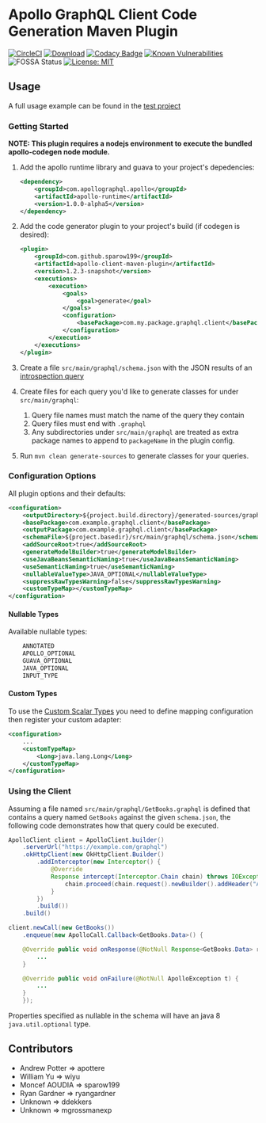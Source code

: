 # Apollo GraphQL Client Code Generation Maven Plugin

[![CircleCI](https://circleci.com/gh/Sparow199/apollo-client-maven-plugin.svg?style=svg)](https://circleci.com/gh/Sparow199/apollo-client-maven-plugin)
[![Download](https://api.bintray.com/packages/sparow199/maven/apollo-client-maven-plugin/images/download.svg)](https://bintray.com/sparow199/maven/apollo-client-maven-plugin/_latestVersion)
[![Codacy Badge](https://api.codacy.com/project/badge/Grade/71b115f870bb44478dac5d05abc9f378)](https://app.codacy.com/app/Sparow199/apollo-client-maven-plugin?utm_source=github.com&utm_medium=referral&utm_content=Sparow199/apollo-client-maven-plugin&utm_campaign=Badge_Grade_Dashboard)
[![Known Vulnerabilities](https://snyk.io/test/github/sparow199/apollo-client-maven-plugin/badge.svg)](https://snyk.io/test/github/Sparow199/apollo-client-maven-plugin)
![FOSSA Status](https://app.fossa.io/api/projects/git%2Bgithub.com%2FSparow199%2Fapollo-client-maven-plugin.svg?type=shield)
[![License: MIT](https://img.shields.io/badge/License-MIT-yellow.svg)](https://opensource.org/licenses/MIT)

## Usage

A full usage example can be found in the [test project](https://github.com/sparow199/apollo-client-maven-plugin/tree/master/apollo-client-maven-plugin-tests)

### Getting Started

**NOTE: This plugin requires a nodejs environment to execute the bundled apollo-codegen node module.**

1.  Add the apollo runtime library and guava to your project's depedencies:

    ```xml
    <dependency>
        <groupId>com.apollographql.apollo</groupId>
        <artifactId>apollo-runtime</artifactId>
        <version>1.0.0-alpha5</version>
    </dependency>
    ```

2.  Add the code generator plugin to your project's build (if codegen is desired):

    ```xml
    <plugin>
        <groupId>com.github.sparow199</groupId>
        <artifactId>apollo-client-maven-plugin</artifactId>
        <version>1.2.3-snapshot</version>
        <executions>
            <execution>
                <goals>
                    <goal>generate</goal>
                </goals>
                <configuration>
                    <basePackage>com.my.package.graphql.client</basePackage>
                </configuration>
            </execution>
        </executions>
    </plugin>
    ```

3.  Create a file `src/main/graphql/schema.json` with the JSON results of an [introspection query](https://gist.github.com/Sparow199/a59527016e16a2d56309d62e01ff2348)
4.  Create files for each query you'd like to generate classes for under `src/main/graphql`:
    1.  Query file names must match the name of the query they contain
    2.  Query files must end with `.graphql`
    3.  Any subdirectories under `src/main/graphql` are treated as extra package names to append to `packageName` in the plugin config.
5.  Run `mvn clean generate-sources` to generate classes for your queries.

### Configuration Options

All plugin options and their defaults:

```xml
<configuration>
    <outputDirectory>${project.build.directory}/generated-sources/graphql-client</outputDirectory>
    <basePackage>com.example.graphql.client</basePackage>
    <outputPackage>com.example.graphql.client</basePackage>
    <schemaFile>${project.basedir}/src/main/graphql/schema.json</schemaFile>
    <addSourceRoot>true</addSourceRoot>
    <generateModelBuilder>true</generateModelBuilder>
    <useJavaBeansSemanticNaming>true</useJavaBeansSemanticNaming>
    <useSemanticNaming>true</useSemanticNaming>
    <nullableValueType>JAVA_OPTIONAL</nullableValueType>
    <suppressRawTypesWarning>false</suppressRawTypesWarning>
    <customTypeMap></customTypeMap>
</configuration>
```

#### Nullable Types

Available nullable types:

```java
    ANNOTATED
    APOLLO_OPTIONAL
    GUAVA_OPTIONAL
    JAVA_OPTIONAL
    INPUT_TYPE
```

#### Custom Types

To use the [Custom Scalar Types](https://github.com/apollographql/apollo-android#custom-scalar-types) you need to 
define mapping configuration then register your custom adapter:  

```xml
<configuration>
    ...
    <customTypeMap>
        <Long>java.lang.Long</Long>
    </customTypeMap>
</configuration>
```

### Using the Client

Assuming a file named `src/main/graphql/GetBooks.graphql` is defined that contains a query named `GetBooks` against the given `schema.json`, the following code demonstrates how that query could be executed.

```java
ApolloClient client = ApolloClient.builder()
    .serverUrl("https://example.com/graphql")
    .okHttpClient(new OkHttpClient.Builder()
        .addInterceptor(new Interceptor() {
            @Override
            Response intercept(Interceptor.Chain chain) throws IOException {
                chain.proceed(chain.request().newBuilder().addHeader("Authorization", "Basic cnllYnJ5ZTpidWJibGVzMTIz").build())
            }
        })
        .build())
    .build()

client.newCall(new GetBooks())
    .enqueue(new ApolloCall.Callback<GetBooks.Data>() {

    @Override public void onResponse(@NotNull Response<GetBooks.Data> response) {
        ...
    }

    @Override public void onFailure(@NotNull ApolloException t) {
        ...
    }
    });
```

Properties specified as nullable in the schema will have an java 8 `java.util.optional` type.

## Contributors

-   Andrew Potter => apottere
-   William Yu => wiyu
-   Moncef AOUDIA => sparow199
-   Ryan Gardner => ryangardner
-   Unknown => ddekkers
-   Unknown => mgrossmanexp
